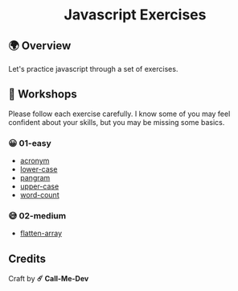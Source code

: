 <h1 align="middle"> Javascript Exercises </h1>

## 🌍  Overview
Let's practice javascript through a set of exercises.

## 🚀 Workshops
Please follow each exercise carefully. I know some of you may feel confident about your skills, but you may be missing some basics.

### 😀 01-easy
- [acronym](workshops/01-easy/acronym)
- [lower-case](workshops/01-easy/lower-case)
- [pangram](workshops/01-easy/pangram)
- [upper-case](workshops/01-easy/upper-case)
- [word-count](workshops/01-easy/word-count)

### 😅 02-medium
- [flatten-array](workshops/02-medium/flatten-array)

## Credits

Craft by **☄️ Call-Me-Dev**
